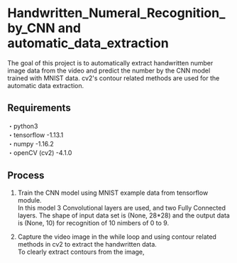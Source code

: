 # Handwritten_Numeral_Recognition_by_CNN and automatic_data_extraction
The goal of this project is to automatically extract handwritten number image data from the video and predict the number by the CNN model trained with MNIST data. cv2's contour related methods are used for the automatic data extraction.

## Requirements
・python3  
・tensorflow
  -1.13.1  
・numpy
  -1.16.2  
・openCV (cv2)
  -4.1.0  

## Process
1. Train the CNN model using MNIST example data from tensorflow module.  
In this model 3 Convolutional layers are used, and two Fully Connected layers.
The shape of input data set is (None, 28*28) and the output data is (None, 10) for recognition of 10 nimbers of 0 to 9.

2. Capture the video image in the while loop and using contour related methods in cv2 to extract the handwritten data.  
To clearly extract contours from the image, 
